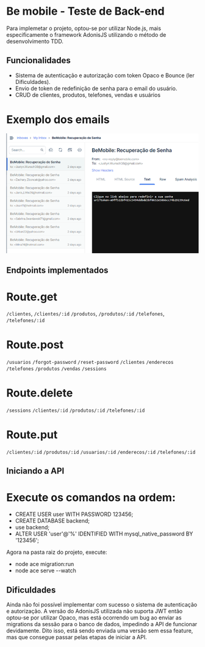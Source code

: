 # Be mobile - Teste de Back-end
Para implemetar o projeto, optou-se por utilizar Node.js, mais especificamente o framework AdonisJS utilizando o método de desenvolvimento TDD.

## Funcionalidades
- Sistema de autenticação e autorização com token Opaco e Bounce (ler Dificuldades). 
- Envio de token de redefinição de senha para o email do usuário.
- CRUD de clientes, produtos, telefones, vendas e usuários

# Exemplo dos emails
![imagem](./imagem.png)

## Endpoints implementados 
# Route.get 
`/clientes`, `/clientes/:id`
`/produtos`, `/produtos/:id`
`/telefones`, `/telefones/:id`

# Route.post
`/usuarios`
`/forgot-password`
`/reset-password`
`/clientes`
`/enderecos`
`/telefones`
`/produtos`
`/vendas`
`/sessions` 

# Route.delete
`/sessions` 
`/clientes/:id`
`/produtos/:id`
`/telefones/:id`

# Route.put
`/clientes/:id`
`/produtos/:id`
`/usuarios/:id`
`/enderecos/:id`
`/telefones/:id`

## Iniciando a API 
# Execute os comandos na ordem:
- CREATE USER user WITH PASSWORD 123456;
- CREATE DATABASE backend;
- use backend;
- ALTER USER 'user'@'%' IDENTIFIED WITH mysql_native_password BY '123456';

Agora na pasta raiz do projeto, execute:
- node ace migration:run
- node ace serve --watch

## Dificuldades
Ainda não foi possível implementar com sucesso o sistema de autenticação e autorização. A versão do AdonisJS utilizada não suporta JWT então optou-se por utilizar Opaco, mas está ocorrendo um bug ao enviar as migrations da sessão para o banco de dados, impedindo a API de funcionar devidamente. 
Dito isso, está sendo enviada uma versão sem essa feature, mas que consegue passar pelas etapas de iniciar a API.
